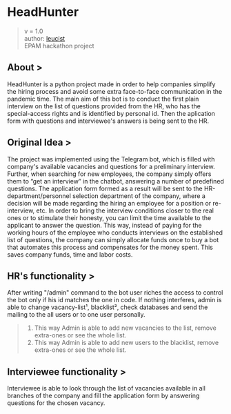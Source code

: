 # HeadHunter

> v = 1.0  
> author: [leucist](https://github.com/Leucist/)  
> EPAM hackathon project  

## About >
HeadHunter is a python project made in order to help companies simplify the hiring process and avoid some extra face-to-face communication in the pandemic time.
The main aim of this bot is to conduct the first plain interview on the list of questions provided from the HR, who has the special-access rights and is identified by personal id. Then the aplication form with questions and interviewee's answers is being sent to the HR.

## Original Idea >
The project was implemented using the Telegram bot, which is filled with company's available vacancies and questions for a preliminary interview. Further, when searching for new employees, the company simply offers them to “get an interview” in the chatbot, answering a number of predefined questions. The application form formed as a result will be sent to the HR-department/personnel selection department of the company, where a decision will be made regarding the hiring an employee for a position or re-interview, etc. In order to bring the interview conditions closer to the real ones or to stimulate their honesty, you can limit the time available to the applicant to answer the question. This way, instead of paying for the working hours of the employee who conducts interviews on the established list of questions, the company can simply allocate funds once to buy a bot that automates this process and compensates for the money spent. This saves company funds, time and labor costs.

## HR's functionality >
After writing "/admin" command to the bot user riches the access to control the bot only if his id matches the one in code.
If nothing interferes, admin is able to change vacancy-list¹, blacklist², check databases and send the mailing to the all users or to one user personally.
> 1) This way Admin is able to add new vacancies to the list, remove extra-ones or see the whole list.
> 2) This way Admin is able to add new users to the blacklist, remove extra-ones or see the whole list.

## Interviewee functionality >
Interviewee is able to look through the list of vacancies available in all branches of the company and fill the application form by answering questions for the chosen vacancy.
